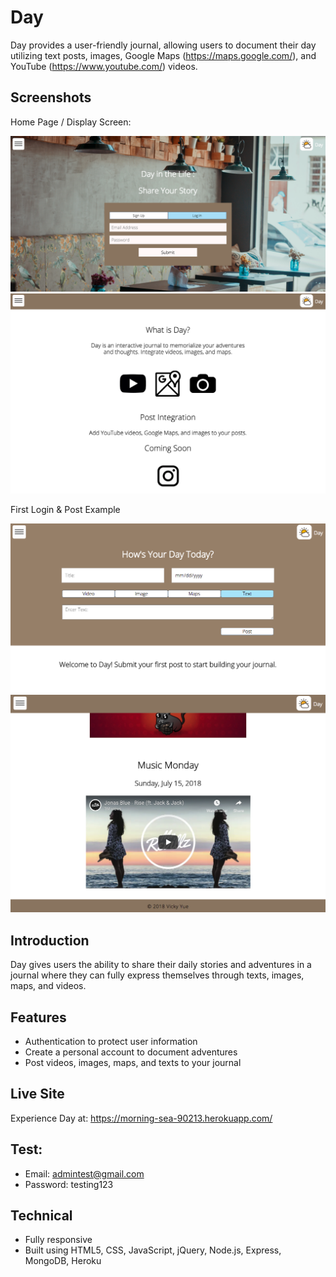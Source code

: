 # Day
Day provides a user-friendly journal, allowing users to document their day utilizing text posts, images, Google Maps (https://maps.google.com/), and YouTube (https://www.youtube.com/) videos.

## Screenshots
Home Page / Display Screen:

![Day Homepage Part 1](/public/images/homepage-1.png)
![Day Homepage Part 2](/public/images/homepage-2.png)

First Login & Post Example

![Day First Login](/public/images/first-login.png)
![Day Desktop Post Example](/public/images/posts-desktop.png)

## Introduction
Day gives users the ability to share their daily stories and adventures in a journal where they can fully express themselves through texts, images, maps, and videos.

## Features
* Authentication to protect user information
* Create a personal account to document adventures
* Post videos, images, maps, and texts to your journal

## Live Site
Experience Day at: https://morning-sea-90213.herokuapp.com/

## Test:
* Email: admintest@gmail.com
* Password: testing123

## Technical
* Fully responsive
* Built using HTML5, CSS, JavaScript, jQuery, Node.js, Express, MongoDB, Heroku
